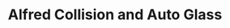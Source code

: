 ---
title: "Alfred Collision and Auto Glass"
url: /alfred-station/alfred-collision-and-auto-glass/
shop: car repair
---